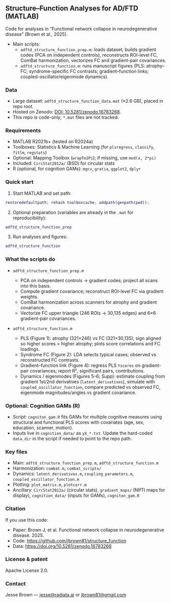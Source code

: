 ## Structure–Function Analyses for AD/FTD (MATLAB)

Code for analyses in “Functional network collapse in neurodegenerative disease” (Brown et al., 2025).

- Main scripts:
  - `adftd_structure_function_prep.m`: loads dataset, builds gradient codes (PCA on independent controls), reconstructs ROI-level FC, ComBat harmonization, vectorizes FC and gradient-pair covariances.
  - `adftd_structure_function.m`: runs manuscript figures (PLS: atrophy–FC; syndrome-specific FC contrasts; gradient–function links; coupled-oscillator/eigenmode dynamics).

### Data
- Large dataset: `adftd_structure_function_data.mat` (≈2.6 GB), placed in repo root.
- Hosted on Zenodo: [DOI: 10.5281/zenodo.16783268](https://doi.org/10.5281/zenodo.16783268).
- This repo is code-only; `*.mat` files are not tracked.

### Requirements
- MATLAB R2021b+ (tested on R2024a)
- Toolboxes: Statistics & Machine Learning (for `plsregress`, `classify`, `fitlm`, `regstats`)
- Optional: Mapping Toolbox (`wrapTo2Pi`); if missing, use `mod(x, 2*pi)`
- Included: `CircStat2012a/` (BSD) for circular stats
- R (optional, for cognition GAMs): `mgcv`, `gratia`, `ggplot2`, `dplyr`

### Quick start
1) Start MATLAB and set path:
```matlab
restoredefaultpath; rehash toolboxcache; addpath(genpath(pwd));
```
2) Optional preparation (variables are already in the `.mat` for reproducibility):
```matlab
adftd_structure_function_prep
```
3) Run analyses and figures:
```matlab
adftd_structure_function
```

### What the scripts do
- `adftd_structure_function_prep.m`
  - PCA on independent controls → gradient codes; project all scans into this basis.
  - Compute gradient covariance; reconstruct ROI-level FC via gradient weights.
  - ComBat harmonization across scanners for atrophy and gradient covariance.
  - Vectorize FC upper triangle (246 ROIs → 30,135 edges) and 6×6 gradient-pair covariances.

- `adftd_structure_function.m`
  - PLS (Figure 1): atrophy (321×246) vs FC (321×30,135); sign aligned so higher scores = higher atrophy; plots score correlations and FC loadings.
  - Syndrome FC (Figure 2): LDA selects typical cases; observed vs reconstructed FC contrasts.
  - Gradient–function link (Figure 4): regress PLS `Yscores` on gradient-pair covariances; report R², significant pairs, contributions.
  - Dynamics / eigenmodes (Figures 5–6; Supp): estimate coupling from gradient 1st/2nd derivatives (`latent_derivatives`), simulate with `coupled_oscillator_function`, compare predicted vs observed FC, eigenmode magnitudes/angles vs gradient covariance.

### Optional: Cognition GAMs (R)
- Script: `cogniton_gam.R` fits GAMs for multiple cognitive measures using structural and functional PLS scores with covariates (age, sex, education, scanner, motion).
- Inputs live in `cognition_data/` as `yX_*.txt`. Update the hard-coded `data_dir` in the script if needed to point to the repo path.

### Key files
- Main: `adftd_structure_function_prep.m`, `adftd_structure_function.m`
- Harmonization: `combat.m`, `combat_scripts/`
- Dynamics: `latent_derivatives.m`, `coupling_parameters.m`, `coupled_oscillator_function.m`
- Plotting: `plot_matrix.m`, `plotcorr.m`
- Ancillary: `CircStat2012a/` (circular stats), `gradient_maps/` (NIfTI maps for display), `cognition_data/` (inputs for GAMs), `cogniton_gam.R`

### Citation
If you use this code:
- Paper: Brown J, et al. Functional network collapse in neurodegenerative disease. 2025.
- Code: https://github.com/jbrown81/structure_function
- Data: https://doi.org/10.5281/zenodo.16783268

### License & patent
Apache License 2.0.

### Contact
Jesse Brown — jesse@radiata.ai or jbrown81@gmail.com